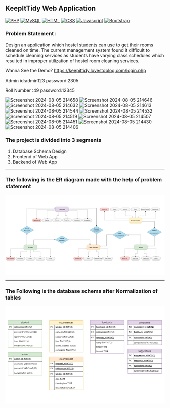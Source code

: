 ## KeepItTidy Web Application
[![PHP](https://img.shields.io/badge/PHP-7.1-blue.svg)](#)
[![MySQL](https://img.shields.io/badge/MySQL-5.7-blue.svg)](#)
[![HTML](https://img.shields.io/badge/HTML-5-orange.svg)](#)
[![CSS](https://img.shields.io/badge/CSS-3-blue.svg)](#)
[![Javascript](https://img.shields.io/badge/Javascript-ES6-yellow.svg)](#)
[![Bootstrap](https://img.shields.io/badge/Bootstrap-4.3-blueviolet.svg)](#)

### Problem Statement : 
Design an application which hostel students can use to get their rooms cleaned on time. The current management system found it difficult to schedule cleaning services as students have varying class schedules which resulted in improper utilization of hostel room cleaning services.


Wanna See the Demo?  https://keepittidy.lovestoblog.com/login.php


Admin id:admin123
password:2305

Roll Number :49
password:12345




![Screenshot 2024-08-05 214658](https://github.com/user-attachments/assets/70167fa3-93e8-42b7-b537-fd12e58c33c1)
![Screenshot 2024-08-05 214646](https://github.com/user-attachments/assets/a645371b-b142-4c50-8945-4a69c0f1b85d)
![Screenshot 2024-08-05 214632](https://github.com/user-attachments/assets/7f13a949-0317-465a-84a0-b53e96c82dd0)
![Screenshot 2024-08-05 214613](https://github.com/user-attachments/assets/ada59be4-967e-4241-ae20-a92d4c9ef8d4)
![Screenshot 2024-08-05 214544](https://github.com/user-attachments/assets/48438dab-432a-4de2-b259-1b0777e0319c)
![Screenshot 2024-08-05 214532](https://github.com/user-attachments/assets/26749ec1-29ac-40d8-871e-0b909bcc54a9)
![Screenshot 2024-08-05 214519](https://github.com/user-attachments/assets/516b5c18-f011-42fe-89ef-e537ae4cd3ae)
![Screenshot 2024-08-05 214507](https://github.com/user-attachments/assets/12d21c3c-665f-4708-a746-819b6516b287)
![Screenshot 2024-08-05 214451](https://github.com/user-attachments/assets/d519c110-01f2-43d6-90fa-b2f6b9a1ccdb)
![Screenshot 2024-08-05 214430](https://github.com/user-attachments/assets/f3dba4c8-ad85-4ef3-953b-b3088eb63a0b)
![Screenshot 2024-08-05 214406](https://github.com/user-attachments/assets/6a1578aa-aa60-4b37-8697-482e8e01d6e0)



### The project is divided into 3 segments
1. Database Schema Design
2. Frontend of Web App
3. Backend of Web App


----

### The following is the ER diagram made with the help of problem statement

![ER diagram - KeepItTidy Web App](ERDiagram.png)

-------

### The Following is the database schema after Normalization of tables

![Normalized Tables - KeepTidy Web App](normtable.png)




